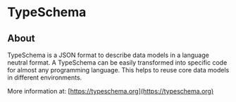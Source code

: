 # TypeSchema

## About

TypeSchema is a JSON format to describe data models in a language neutral format.
A TypeSchema can be easily transformed into specific code for almost any
programming language. This helps to reuse core data models in different
environments.

More information at: [https://typeschema.org](https://typeschema.org)
